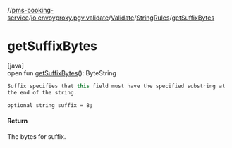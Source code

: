 //[pms-booking-service](../../../../index.md)/[io.envoyproxy.pgv.validate](../../index.md)/[Validate](../index.md)/[StringRules](index.md)/[getSuffixBytes](get-suffix-bytes.md)

# getSuffixBytes

[java]\
open fun [getSuffixBytes](get-suffix-bytes.md)(): ByteString

```kotlin
Suffix specifies that this field must have the specified substring at
the end of the string.

```
`optional string suffix = 8;`

#### Return

The bytes for suffix.
